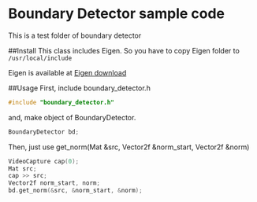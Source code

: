 # Boundary Detector sample code
This is a test folder of boundary detector

##Install
This class includes Eigen.
So you have to copy Eigen folder to `/usr/local/include`

Eigen is available at [Eigen download](http://eigen.tuxfamily.org/index.php?title=Main_Page#Download)

##Usage
First, include boundary_detector.h
```c++
#include "boundary_detector.h"
```
and, make object of BoundaryDetector.
```c++
BoundaryDetector bd;
```
Then, just use get_norm(Mat &src, Vector2f &norm_start, Vector2f &norm)
```c++
VideoCapture cap(0);
Mat src;
cap >> src;
Vector2f norm_start, norm;
bd.get_norm(&src, &norm_start, &norm);
